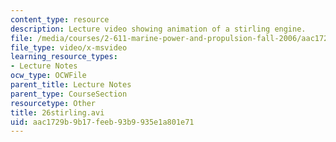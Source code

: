 ```yaml
---
content_type: resource
description: Lecture video showing animation of a stirling engine.
file: /media/courses/2-611-marine-power-and-propulsion-fall-2006/aac1729b9b17feeb93b9935e1a801e71_26stirling.avi
file_type: video/x-msvideo
learning_resource_types:
- Lecture Notes
ocw_type: OCWFile
parent_title: Lecture Notes
parent_type: CourseSection
resourcetype: Other
title: 26stirling.avi
uid: aac1729b-9b17-feeb-93b9-935e1a801e71
---
```

